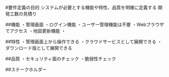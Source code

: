 #要件定義の目的
システムが必要とする機能や特性、品質を明確に定義する
開発工数の見積り


##機能
・管理画面
・ログイン機能
・ユーザー管理機能は不要
・Webブラウザでアクセス
・地図更新機能
・

##特性
・管理画面上から操作できる
・クラウドサービスとして展開できる
・ダウンロード版として展開できる

##品質
・セキュリティ面のチェック
・脆弱性チェック

##ステークホルダー

